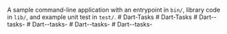A sample command-line application with an entrypoint in `bin/`, library code
in `lib/`, and example unit test in `test/`.
#   D a r t - T a s k s  
 #   D a r t - T a s k s  
 #   D a r t - - t a s k s -  
 #   D a r t - - t a s k s -  
 #   D a r t - - t a s k s -  
 #   D a r t - - t a s k s -  
 